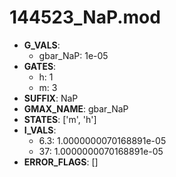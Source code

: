 # 144523_NaP.mod

- **G_VALS**:
  - gbar_NaP: 1e-05
- **GATES**:
  - h: 1
  - m: 3
- **SUFFIX**: NaP
- **GMAX_NAME**: gbar_NaP
- **STATES**: ['m', 'h']
- **I_VALS**:
  - 6.3: 1.0000000070168891e-05
  - 37: 1.0000000070168891e-05
- **ERROR_FLAGS**: []
